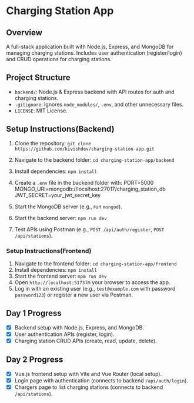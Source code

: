 # Charging Station App


## Overview
A full-stack application built with Node.js, Express, and MongoDB for managing charging stations. Includes user authentication (register/login) and CRUD operations for charging stations.

## Project Structure
- `backend/`: Node.js & Express backend with API routes for auth and charging stations.
- `.gitignore`: Ignores `node_modules/`, `.env`, and other unnecessary files.
- `LICENSE`: MIT License.

## Setup Instructions(Backend)
1. Clone the repository: `git clone https://github.com/kivishdev/charging-station-app.git`
2. Navigate to the backend folder: `cd charging-station-app/backend`
3. Install dependencies: `npm install`
4. Create a `.env` file in the backend folder with:
PORT=5000
MONGO_URI=mongodb://localhost:27017/charging_station_db
JWT_SECRET=your_jwt_secret_key

5. Start the MongoDB server (e.g., run `mongod`).
6. Start the backend server: `npm run dev`
7. Test APIs using Postman (e.g., `POST /api/auth/register`, `POST /api/stations`).


### Setup Instructions(Frontend)
1. Navigate to the frontend folder: `cd charging-station-app/frontend`
2. Install dependencies: `npm install`
3. Start the frontend server: `npm run dev`
4. Open `http://localhost:5173` in your browser to access the app.
5. Log in with an existing user (e.g., `test@example.com` with password `password123`) or register a new user via Postman.

## Day 1 Progress
- [x] Backend setup with Node.js, Express, and MongoDB.
- [x] User authentication APIs (register, login).
- [x] Charging station CRUD APIs (create, read, update, delete).

## Day 2 Progress
- [x] Vue.js frontend setup with Vite and Vue Router (local setup).
- [x] Login page with authentication (connects to backend `/api/auth/login`).
- [x] Chargers page to list charging stations (connects to backend `/api/stations`).